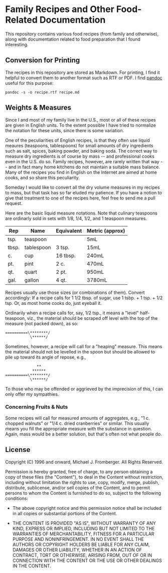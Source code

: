 # Family Recipes and Other Food-Related Documentation

This repository contains various food recipes (from family and otherwise),
along with documentation related to food preparation that I found interesting.

## Conversion for Printing

The recipes in this repository are stored as Markdown. For printing, I find it
helpful to convert them to another format such as RTF or PDF. I find [pandoc][]
useful for this purpose:

    pandoc -s -o recipe.rtf recipe.md

[pandoc]: https://pandoc.org/


## Weights & Measures

Since I and most of my family live in the U.S., most or all of these recipes
are given in English units. To the extent possible I have tried to normalize
the notation for these units, since there is some variation.

One of the peculiarities of English recipes, is that they often use liquid
meaures (teaspoons, tablespoons) for small amounts of dry ingredients such as
salt, spices, baking powder, and baking soda. The correct way to measure dry
ingredients is of course by mass -- and professional cooks even in the U.S. do
so.  Family recipes, however, are rarely written that way -- and in fact many
home kitchens do not maintain a suitable mass balance. Many of the recipes you
find in English on the Internet are aimed at home cooks, and so share this
peculiarity.

Someday I would like to convert all the dry volume measures in my recipes to
mass, but that task has so far eluded my patience. If you have a notion to give
that treatment to one of the recipes here, feel free to send me a pull request.

Here are the basic liquid measure notations. Note that culinary teaspoons are
ordinarly sold in sets with 1/8, 1/4, 1/2, and 1 teaspoon measures.

| Rep   | Name       | Equivalent | Metric (approx) |
|-------|------------|------------|-----------------|
| tsp.  | teaspoon   |            | 5mL             |
| tbsp. | tablespoon | 3 tsp.     | 15mL            |
| c.    | cup        | 16 tbsp.   | 240mL           |
| pt.   | pint       | 2 c.       | 470mL           |
| qt.   | quart      | 2 pt.      | 950mL           |
| gal.  | gallon     | 4 qt.      | 3780mL          |

Recipes usually use those sizes (or combinations of them). Convert accordingly:
If a recipe calls for 1 1/2 tbsp. of sugar, use 1 tsbp. + 1 tsp. + 1/2 tsp.
Or, as most home cooks do, just eyeball it.

Ordinarily when a recipe calls for, say, 1/2 tsp., it means a "level"
half-teaspoon, viz., the material should be scraped off level with the top of
the measure (not packed down), as so:


```
==========\********/
           \******/
```

Sometimes, however, a recipe will call for a "heaping" measure. This means the
material should not be levelled in the spoon but should be allowed to pile up
toward its angle of repose, e.g.,

```
              **
            ******
==========\********/
           \******/
```

To those who may be offended or aggrieved by the imprecision of this, I can
only offer my sympathies.

### Concerning Fruits & Nuts

Some recipes will call for measured amounts of aggregates, e.g., "1 c. chopped
walnuts" or "1/4 c. dried cranberries" or similar.  This usually means you fill
the appropriate measure with the substance in question. Again, mass would be a
better solution, but that's often not what people do.


## License

Copyright (C) 1996 and onward, Michael J. Fromberger. All Rights Reserved.

Permission is hereby granted, free of charge, to any person obtaining a copy of
these files (the "Content"), to deal in the Content without restriction,
including without limitation the rights to use, copy, modify, merge, publish,
distribute, sublicense, and/or sell copies of the Content, and to permit
persons to whom the Content is furnished to do so, subject to the following
conditions:

*  The above copyright notice and this permission notice shall be included in
   all copies or substantial portions of the Content.

*  THE CONTENT IS PROVIDED "AS IS", WITHOUT WARRANTY OF ANY KIND, EXPRESS OR
   IMPLIED, INCLUDING BUT NOT LIMITED TO THE WARRANTIES OF MERCHANTABILITY,
   FITNESS FOR A PARTICULAR PURPOSE AND NONINFRINGEMENT.  IN NO EVENT SHALL THE
   AUTHORS OR COPYRIGHT HOLDERS BE LIABLE FOR ANY CLAIM, DAMAGES OR OTHER
   LIABILITY, WHETHER IN AN ACTION OF CONTRACT, TORT OR OTHERWISE, ARISING
   FROM, OUT OF OR IN CONNECTION WITH THE CONTENT OR THE USE OR OTHER DEALINGS
   IN THE CONTENT.
